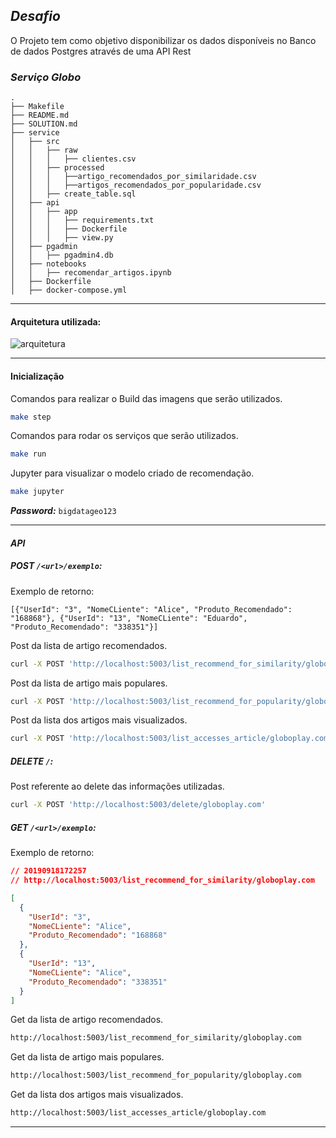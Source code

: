 ## ***Desafio***
O Projeto tem como objetivo disponibilizar os dados disponíveis no Banco de dados Postgres através de uma API Rest

### *Serviço Globo*
```
.
├── Makefile
├── README.md
├── SOLUTION.md
├── service
│   ├── src
│   │   ├── raw
│   │   │   ├── clientes.csv
│   │   ├── processed
│   │   │   ├──artigo_recomendados_por_similaridade.csv
│   │   │   ├──artigos_recomendados_por_popularidade.csv
│   │   ├── create_table.sql
│   ├── api
│   │   ├── app
│   │   │   ├── requirements.txt
│   │   │   ├── Dockerfile
│   │   │   ├── view.py
│   ├── pgadmin
│   │   ├── pgadmin4.db
│   ├── notebooks
│   │   ├── recomendar_artigos.ipynb
│   ├── Dockerfile
│   ├── docker-compose.yml
```


----------


#### Arquitetura utilizada: 

![arquitetura](https://user-images.githubusercontent.com/28897059/65170634-7e574280-da1f-11e9-80d9-19fd761d7c3f.png)



----------


#### Inicialização
Comandos para realizar o Build das imagens que serão utilizados.

```bash
make step
```

Comandos para rodar os serviços que serão utilizados.

```bash
make run
```
Jupyter para visualizar o modelo criado de recomendação.

```bash
make jupyter
```
***Password:*** `bigdatageo123`


----------


####  ***API***

##### POST `/<url>/exemplo`:
Exemplo de retorno:
```
[{"UserId": "3", "NomeCLiente": "Alice", "Produto_Recomendado": "168868"}, {"UserId": "13", "NomeCLiente": "Eduardo", "Produto_Recomendado": "338351"}]
```
Post da lista de artigo recomendados.

```bash
curl -X POST 'http://localhost:5003/list_recommend_for_similarity/globoplay.com'
```
Post da lista de artigo mais populares.

```bash
curl -X POST 'http://localhost:5003/list_recommend_for_popularity/globoplay.com'
```

Post da lista dos artigos mais visualizados.

```bash
curl -X POST 'http://localhost:5003/list_accesses_article/globoplay.com'
```

##### DELETE `/`:
Post referente ao delete das informações utilizadas.

```bash
curl -X POST 'http://localhost:5003/delete/globoplay.com'
```

##### GET `/<url>/exemplo`:

Exemplo de retorno:
```json
// 20190918172257
// http://localhost:5003/list_recommend_for_similarity/globoplay.com

[
  {
    "UserId": "3",
    "NomeCLiente": "Alice",
    "Produto_Recomendado": "168868"
  },
  {
    "UserId": "13",
    "NomeCLiente": "Alice",
    "Produto_Recomendado": "338351"
  }
]
```

Get da lista de artigo recomendados.

```bash
http://localhost:5003/list_recommend_for_similarity/globoplay.com
```
Get da lista de artigo mais populares.

```bash
http://localhost:5003/list_recommend_for_popularity/globoplay.com
```

Get da lista dos artigos mais visualizados.

```bash
http://localhost:5003/list_accesses_article/globoplay.com
```

----------